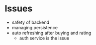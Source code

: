 # Issues
- safety of backend
- managing persistence
- auto refreshing after buying and rating 
  - auth service is the issue
